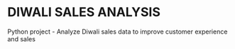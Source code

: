 # DIWALI SALES ANALYSIS
Python project - Analyze Diwali sales data to improve customer experience and sales
